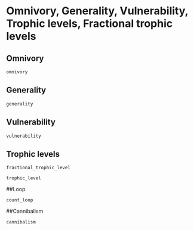 # Omnivory, Generality, Vulnerability, Trophic levels, Fractional trophic levels

## Omnivory 

```@docs
omnivory
```

## Generality

```@docs
generality 
```

## Vulnerability 

```@docs
vulnerability 
```

## Trophic levels

```@docs
fractional_trophic_level

trophic_level
```

##Loop

```@docs
count_loop
```
##Cannibalism 
```@docs
cannibalism
```
